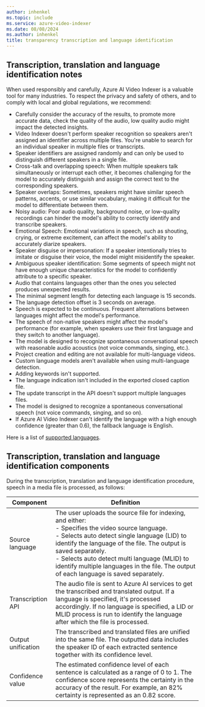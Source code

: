 ```yaml
---
author: inhenkel
ms.topic: include 
ms.service: azure-video-indexer
ms.date: 08/08/2024
ms.author: inhenkel
title: transparency transcription and language identification
---
```


## Transcription, translation and language identification notes

When used responsibly and carefully, Azure AI Video Indexer is a valuable tool for many industries. To respect the privacy and safety of others, and to comply with local and global regulations, we recommend:   

- Carefully consider the accuracy of the results, to promote more accurate data, check the quality of the audio, low quality audio might impact the detected insights.  
- Video Indexer doesn't perform speaker recognition so speakers aren't assigned an identifier across multiple files. You're unable to search for an individual speaker in multiple files or transcripts. 
- Speaker identifiers are assigned randomly and can only be used to distinguish different speakers in a single file. 
- Cross-talk and overlapping speech: When multiple speakers talk simultaneously or interrupt each other, it becomes challenging for the model to accurately distinguish and assign the correct text to the corresponding speakers.
- Speaker overlaps: Sometimes, speakers might have similar speech patterns, accents, or use similar vocabulary, making it difficult for the model to differentiate between them.
- Noisy audio: Poor audio quality, background noise, or low-quality recordings can hinder the model's ability to correctly identify and transcribe speakers.
- Emotional Speech: Emotional variations in speech, such as shouting, crying, or extreme excitement, can affect the model's ability to accurately diarize speakers.
- Speaker disguise or impersonation: If a speaker intentionally tries to imitate or disguise their voice, the model might misidentify the speaker.
- Ambiguous speaker identification: Some segments of speech might not have enough unique characteristics for the model to confidently attribute to a specific speaker.
- Audio that contains languages other than the ones you selected produces unexpected results.
- The minimal segment length for detecting each language is 15 seconds.
- The language detection offset is 3 seconds on average.
- Speech is expected to be continuous. Frequent alternations between languages might affect the model's performance.
- The speech of non-native speakers might affect the model's performance (for example, when speakers use their first language and they switch to another language).
- The model is designed to recognize spontaneous conversational speech with reasonable audio acoustics (not voice commands, singing, etc.).
- Project creation and editing are not available for multi-language videos.
- Custom language models aren't available when using multi-language detection.
- Adding keywords isn't supported.
- The language indication isn't included in the exported closed caption file.
- The update transcript in the API doesn't support multiple languages files.
- The model is designed to recognize a spontaneous conversational speech (not voice commands, singing, and so on).
- If Azure AI Video Indexer can't identify the language with a high enough confidence (greater than 0.6), the fallback language is English.

Here is a list of [supported languages](language-support.md).

## Transcription, translation and language identification components  

During the transcription, translation and language identification procedure, speech in a media file is processed, as follows: 

|Component|Definition|
|---|---|
|Source language |	The user uploads the source file for indexing, and either:<br/>- Specifies the video source language.<br/>- Selects auto detect single language (LID) to identify the language of the file. The output is saved separately.<br/>- Selects auto detect multi language (MLID) to identify multiple languages in the file. The output of each language is saved separately.|
|Transcription API|	The audio file is sent to Azure AI services to get the transcribed and translated output. If a language is specified, it's processed accordingly. If no language is specified, a LID or MLID process is run to identify the language after which the file is processed. |
|Output unification	|The transcribed and translated files are unified into the same file. The outputted data includes the speaker ID of each extracted sentence together with its confidence level.|
|Confidence value	|The estimated confidence level of each sentence is calculated as a range of 0 to 1. The confidence score represents the certainty in the accuracy of the result. For example, an 82% certainty is represented as an 0.82 score.| 
